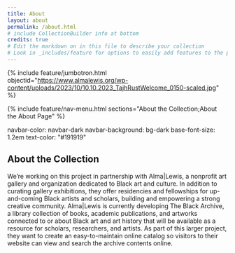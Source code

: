 ```yaml
---
title: About
layout: about
permalink: /about.html
# include CollectionBuilder info at bottom
credits: true
# Edit the markdown on in this file to describe your collection
# Look in _includes/feature for options to easily add features to the page
---
```


{% include feature/jumbotron.html objectid="https://www.almalewis.org/wp-content/uploads/2023/10/10.10.2023_TajhRustWelcome_0150-scaled.jpg" %}

{% include feature/nav-menu.html sections="About the Collection;About the About Page" %}

navbar-color: navbar-dark
navbar-background: bg-dark
base-font-size: 1.2em
text-color: "#191919"

## About the Collection

We’re working on this project in partnership with Alma|Lewis, a nonprofit art gallery and organization dedicated to Black art and culture. In addition to curating gallery exhibitions, they offer residencies and fellowships for up-and-coming Black artists and scholars, building and empowering a strong creative community.
Alma|Lewis is currently developing The Black Archive, a library collection of books, academic publications, and artworks connected to or about Black art and art history that will be available as a resource for scholars, researchers, and artists.
As part of this larger project, they want to create an easy-to-maintain online catalog so visitors to their website can view and search the archive contents online.
